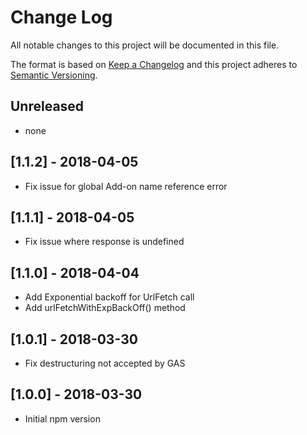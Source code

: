 # Change Log

All notable changes to this project will be documented in this file.

The format is based on [Keep a Changelog](http://keepachangelog.com/)
and this project adheres to [Semantic Versioning](http://semver.org/).

## Unreleased
<!-- Add new, unreleased changes here. -->
* none

## [1.1.2] - 2018-04-05
* Fix issue for global Add-on name reference error

## [1.1.1] - 2018-04-05
* Fix issue where response is undefined

## [1.1.0] - 2018-04-04
* Add Exponential backoff for UrlFetch call
* Add urlFetchWithExpBackOff() method

## [1.0.1] - 2018-03-30
* Fix destructuring not accepted by GAS

## [1.0.0] - 2018-03-30
* Initial npm version
